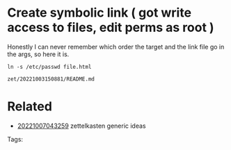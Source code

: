 # Create symbolic link ( got write access to files, edit perms as root )
Honestly I can never remember which order the target and the link file go in the args, so here it is.
```
ln -s /etc/passwd file.html
```

` zet/20221003150881/README.md `

# Related

- [20221007043259](/zet/20221007043259/README.md) zettelkasten generic ideas


Tags:

    

